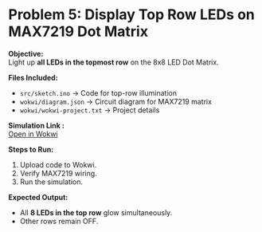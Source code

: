 # Problem 5: Display Top Row LEDs on MAX7219 Dot Matrix

**Objective:**  
Light up **all LEDs in the topmost row** on the 8x8 LED Dot Matrix.

**Files Included:**  
- `src/sketch.ino` → Code for top-row illumination  
- `wokwi/diagram.json` → Circuit diagram for MAX7219 matrix  
- `wokwi/wokwi-project.txt` → Project details  

**Simulation Link :**  
[Open in Wokwi](https://wokwi.com/projects/445862462719397889)

**Steps to Run:**  
1. Upload code to Wokwi.  
2. Verify MAX7219 wiring.  
3. Run the simulation.

**Expected Output:**  
- All **8 LEDs in the top row** glow simultaneously.  
- Other rows remain OFF.
